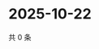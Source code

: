 # 2025-10-22

共 0 条

<!-- BEGIN ZHIHUQUESTIONS -->
<!-- 最后更新时间 Wed Oct 22 2025 21:27:41 GMT+0800 (China Standard Time) -->

<!-- END ZHIHUQUESTIONS -->
